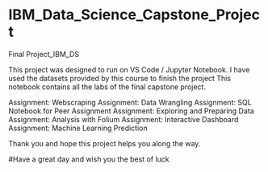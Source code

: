 # IBM_Data_Science_Capstone_Project
Final Project_IBM_DS

This project was designed to run on VS Code / Jupyter Notebook. I have used the datasets provided by this course to finish the project This notebook contains all the labs of the final capstone project.

Assignment: Webscraping
Assignment: Data Wrangling
Assignment: SQL Notebook for Peer Assignment
Assignment: Exploring and Preparing Data
Assignment: Analysis with Folium
Assignment: Interactive Dashboard
Assignment: Machine Learning Prediction

Thank you and hope this project helps you along the way.

#Have a great day and wish you the best of luck
